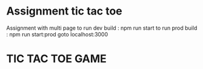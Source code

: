 # Assignment tic tac toe
Assignment with multi page
to run dev build :   npm run start
to run prod build : npm run start:prod
goto localhost:3000

# TIC TAC TOE GAME